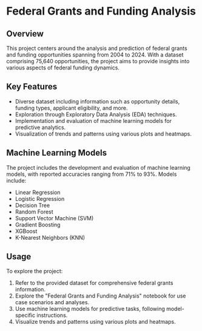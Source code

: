 # Federal Grants and Funding Analysis

## Overview
This project centers around the analysis and prediction of federal grants and funding opportunities spanning from 2004 to 2024. With a dataset comprising 75,640 opportunities, the project aims to provide insights into various aspects of federal funding dynamics.

## Key Features
- Diverse dataset including information such as opportunity details, funding types, applicant eligibility, and more.
- Exploration through Exploratory Data Analysis (EDA) techniques.
- Implementation and evaluation of machine learning models for predictive analytics.
- Visualization of trends and patterns using various plots and heatmaps.

## Machine Learning Models
The project includes the development and evaluation of machine learning models, with reported accuracies ranging from 71% to 93%. Models include:
- Linear Regression
- Logistic Regression
- Decision Tree
- Random Forest
- Support Vector Machine (SVM)
- Gradient Boosting
- XGBoost
- K-Nearest Neighbors (KNN)

## Usage
To explore the project:
1. Refer to the provided dataset for comprehensive federal grants information.
2. Explore the "Federal Grants and Funding Analysis" notebook for use case scenarios and analyses.
3. Use machine learning models for predictive tasks, following model-specific instructions.
4. Visualize trends and patterns using various plots and heatmaps.
